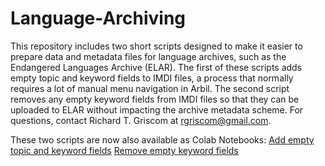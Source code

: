 # Language-Archiving
This repository includes two short scripts designed to make it easier to prepare data and metadata files for language archives, such as the Endangered Languages Archive (ELAR). The first of these scripts adds empty topic and keyword fields to IMDI files, a process that normally requires a lot of manual menu navigation in Arbil. The second script removes any empty keyword fields from IMDI files so that they can be uploaded to ELAR without impacting the archive metadata scheme. For questions, contact Richard T. Griscom at rgriscom@gmail.com. 

These two scripts are now also available as Colab Notebooks:
[Add empty topic and keyword fields](https://colab.research.google.com/drive/1oBKza248LU3MPtHxyNOJDOiUxFimJxQs?usp=sharing)
[Remove empty keyword fields](https://colab.research.google.com/drive/1Xni2BFqhx2b0Q2VmFbF_ClgV4yafkV4F?usp=sharing)

